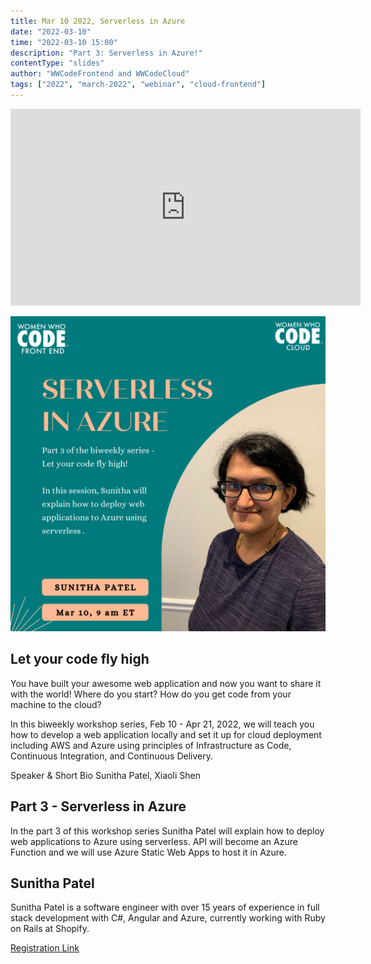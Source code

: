 ```yaml
---
title: Mar 10 2022, Serverless in Azure
date: "2022-03-10"
time: "2022-03-10 15:00"
description: "Part 3: Serverless in Azure!"
contentType: "slides"
author: "WWCodeFrontend and WWCodeCloud"
tags: ["2022", "march-2022", "webinar", "cloud-frontend"]
---
```


<iframe width="560" height="315" src="https://www.youtube.com/embed/8wKy1COljxk" title="YouTube video player" frameborder="0" allow="accelerometer; autoplay; clipboard-write; encrypted-media; gyroscope; picture-in-picture" allowfullscreen></iframe>

![Serverless in Azure](./part3.png)

## Let your code fly high

You have built your awesome web application and now you want to share it with the world! Where do you start? How do you get code from your machine to the cloud?

In this biweekly workshop series, Feb 10 - Apr 21, 2022, we will teach you how to develop a web application locally and set it up for cloud deployment including AWS and Azure using principles of Infrastructure as Code, Continuous Integration, and Continuous Delivery.

Speaker & Short Bio
Sunitha Patel, Xiaoli Shen

## Part 3 - Serverless in Azure

In the part 3 of this workshop series Sunitha Patel will explain how to deploy web applications to Azure using serverless. API will become an Azure Function and we will use Azure Static Web Apps to host it in Azure.

## Sunitha Patel

Sunitha Patel is a software engineer with over 15 years of experience in full stack development with C#, Angular and Azure, currently working with Ruby on Rails at Shopify.

[Registration Link](https://us02web.zoom.us/meeting/register/tZIqfuyprjgtG9VyTTFZbcyPYvS01EXSsLm3)